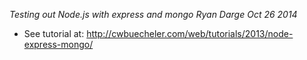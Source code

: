 *Testing out Node.js with express and mongo*
_Ryan Darge_
_Oct 26 2014_

- See tutorial at: http://cwbuecheler.com/web/tutorials/2013/node-express-mongo/